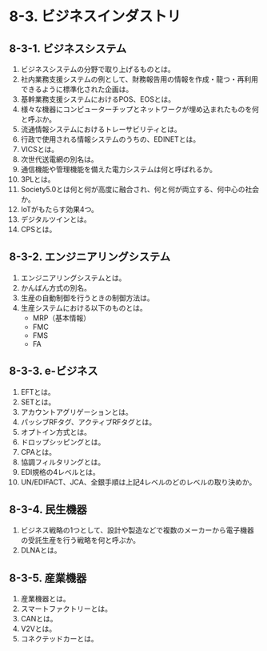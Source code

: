 # 8-3. ビジネスインダストリ

## 8-3-1. ビジネスシステム

1. ビジネスシステムの分野で取り上げるものとは。
2. 社内業務支援システムの例として、財務報告用の情報を作成・龍つ・再利用できるように標準化された企画は。
3. 基幹業務支援システムにおけるPOS、EOSとは。
4. 様々な機器にコンピューターチップとネットワークが埋め込まれたものを何と呼ぶか。
5. 流通情報システムにおけるトレーサビリティとは。
6. 行政で使用される情報システムのうちの、EDINETとは。
7. VICSとは。
8. 次世代送電網の別名は。
9. 通信機能や管理機能を備えた電力システムは何と呼ばれるか。
10. 3PLとは。
11. Society5.0とは何と何が高度に融合され、何と何が両立する、何中心の社会か。
12. IoTがもたらす効果4つ。
13. デジタルツインとは。
14. CPSとは。

## 8-3-2. エンジニアリングシステム

1. エンジニアリングシステムとは。
2. かんばん方式の別名。
3. 生産の自動制御を行うときの制御方法は。
4. 生産システムにおける以下のものとは。
   * MRP（基本情報）
   * FMC
   * FMS
   * FA

## 8-3-3. e-ビジネス

1. EFTとは。
2. SETとは。
3. アカウントアグリゲーションとは。
4. パッシブRFタグ、アクティブRFタグとは。
5. オプトイン方式とは。
6. ドロップシッピングとは。
7. CPAとは。
8. 協調フィルタリングとは。
9. EDI規格の4レベルとは。
10. UN/EDIFACT、JCA、全銀手順は上記4レベルのどのレベルの取り決めか。

## 8-3-4. 民生機器

1. ビジネス戦略の1つとして、設計や製造などで複数のメーカーから電子機器の受託生産を行う戦略を何と呼ぶか。
2. DLNAとは。

## 8-3-5. 産業機器

1. 産業機器とは。
2. スマートファクトリーとは。
3. CANとは。
4. V2Vとは。
5. コネクテッドカーとは。
